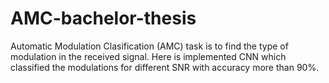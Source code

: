 # AMC-bachelor-thesis
Automatic Modulation Clasification (AMC) task is to find the type of modulation in the received signal. Here is implemented CNN which classified the modulations for different SNR with accuracy more than 90%.
